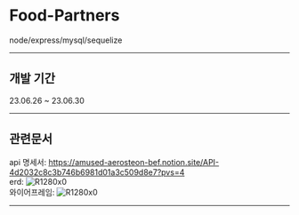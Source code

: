 # Food-Partners
node/express/mysql/sequelize <br>

---

## 개발 기간

23.06.26 ~ 23.06.30<br>

---

## 관련문서
api 명세서: https://amused-aerosteon-bef.notion.site/API-4d2032c8c3b746b6981d01a3c509d8e7?pvs=4 <br>
erd: ![R1280x0](https://github.com/jeeeunu/food-partners/assets/98936231/fda949e3-247e-4677-ba1c-68de6087c9c2) <br>
와이어프레임: ![R1280x0](https://github.com/jeeeunu/food-partners/assets/98936231/0e61e609-a4b6-4ee4-ad72-240b32464dcb) <br>

---

